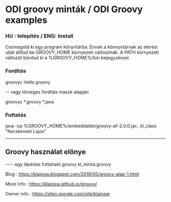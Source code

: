 #  ODI groovy minták / ODI Groovy examples

### HU : telepítés / ENG: Install
Csomagold ki egy program könyvtárba.
Ennek a könnyvtárnak az elérési utját állítsd be GROOVY_HOME környezeti változónak.
A PATH környezeti változót bővítsd ki a %GROOVY_HOME%/bin bejegyzéssel.

 

### Fordítás
groovyc Hello.groovy

-- vagy tömeges forditás maszk alapján

groovyc *.groovy *.java

 

### Futtatás
java -cp %GROOVY_HOME%/embeddable/groovy-all-2.0.0.jar;. kl_class "Kecskemeti Lajos"

 
---------------------------------------------------------------------------

## Groovy használat előnye
---- egy lépésbe futtaható
groovy kl_minta.groovy



Blog : https://klajosw.blogspot.com/2019/05/groovy-alap-1.html

More info  : https://klajosw.github.io/groovy/

Owner info : https://sites.google.com/site/klajosw

